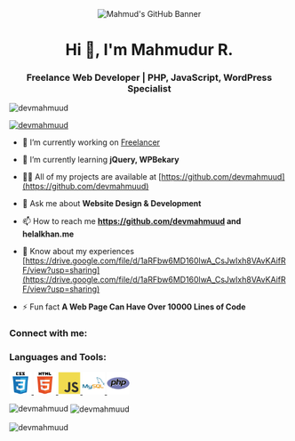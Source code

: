 <div align="center">
  <img src="https://raw.githubusercontent.com/mahmud/mahmud/main/banner.png" alt="Mahmud's GitHub Banner" width="800" height="200" />
</div>
<h1 align="center">Hi 👋, I'm Mahmudur R.</h1>
<h3 align="center">Freelance Web Developer | PHP, JavaScript, WordPress Specialist</h3>

<p align="left"> <img src="https://komarev.com/ghpvc/?username=devmahmuud&label=Profile%20views&color=0e75b6&style=flat" alt="devmahmuud" /> </p>

<p align="left"> <a href="https://github.com/ryo-ma/github-profile-trophy"><img src="https://github-profile-trophy.vercel.app/?username=devmahmuud" alt="devmahmuud" /></a> </p>

- 🔭 I’m currently working on [Freelancer](https://www.freelancer.com/u/devmahmuud)

- 🌱 I’m currently learning **jQuery, WPBekary**

- 👨‍💻 All of my projects are available at [https://github.com/devmahmuud](https://github.com/devmahmuud)

- 💬 Ask me about **Website Design & Development**

- 📫 How to reach me **https://github.com/devmahmuud and helalkhan.me**

- 📄 Know about my experiences [https://drive.google.com/file/d/1aRFbw6MD160lwA_CsJwIxh8VAvKAifRF/view?usp=sharing](https://drive.google.com/file/d/1aRFbw6MD160lwA_CsJwIxh8VAvKAifRF/view?usp=sharing)

- ⚡ Fun fact **A Web Page Can Have Over 10000 Lines of Code**

<h3 align="left">Connect with me:</h3>
<p align="left">
</p>

<h3 align="left">Languages and Tools:</h3>
<p align="left"> <a href="https://www.w3schools.com/css/" target="_blank" rel="noreferrer"> <img src="https://raw.githubusercontent.com/devicons/devicon/master/icons/css3/css3-original-wordmark.svg" alt="css3" width="40" height="40"/> </a> <a href="https://www.w3.org/html/" target="_blank" rel="noreferrer"> <img src="https://raw.githubusercontent.com/devicons/devicon/master/icons/html5/html5-original-wordmark.svg" alt="html5" width="40" height="40"/> </a> <a href="https://developer.mozilla.org/en-US/docs/Web/JavaScript" target="_blank" rel="noreferrer"> <img src="https://raw.githubusercontent.com/devicons/devicon/master/icons/javascript/javascript-original.svg" alt="javascript" width="40" height="40"/> </a> <a href="https://www.mysql.com/" target="_blank" rel="noreferrer"> <img src="https://raw.githubusercontent.com/devicons/devicon/master/icons/mysql/mysql-original-wordmark.svg" alt="mysql" width="40" height="40"/> </a> <a href="https://www.php.net" target="_blank" rel="noreferrer"> <img src="https://raw.githubusercontent.com/devicons/devicon/master/icons/php/php-original.svg" alt="php" width="40" height="40"/> </a> </p>

<p><img align="left" src="https://github-readme-stats.vercel.app/api/top-langs?username=devmahmuud&show_icons=true&locale=en&layout=compact" alt="devmahmuud" /></p>

<p>&nbsp;<img align="center" src="https://github-readme-stats.vercel.app/api?username=devmahmuud&show_icons=true&locale=en" alt="devmahmuud" /></p>

<p><img align="center" src="https://github-readme-streak-stats.herokuapp.com/?user=devmahmuud&" alt="devmahmuud" /></p>
